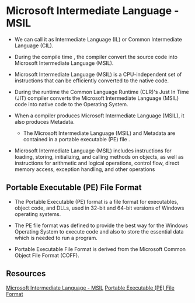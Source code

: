 # Microsoft Intermediate Language - MSIL

* We can call it as Intermediate Language (IL) or Common Intermediate Language (CIL).

* During the compile time , the compiler convert the source code into Microsoft Intermediate Language (MSIL).

* Microsoft Intermediate Language (MSIL) is a CPU-independent set of instructions that can be efficiently converted to the native code. 

* During the runtime the Common Language Runtime (CLR)'s Just In Time (JIT) compiler converts the Microsoft Intermediate Language (MSIL) code into native code to the Operating System.

* When a compiler produces Microsoft Intermediate Language (MSIL), it also produces Metadata. 
  * The Microsoft Intermediate Language (MSIL) and Metadata are contained in a portable executable (PE) file . 

* Microsoft Intermediate Language (MSIL) includes instructions for loading, storing, initializing, and calling methods on objects, as well as instructions for arithmetic and logical operations, control flow, direct memory access, exception handling, and other operations


## Portable Executable (PE) File Format

* The Portable Executable (PE) format is a file format for executables, object code, and DLLs, used in 32-bit and 64-bit versions of Windows operating systems.

* The PE file format was defined to provide the best way for the Windows Operating System to execute code and also to store the essential data which is needed to run a program. 

* Portable Executable File Format is derived from the Microsoft Common Object File Format (COFF).


## Resources

[Microsoft Intermediate Language - MSIL](http://vb.net-informations.com/framework/microsoft_intermediate_language.htm)
[Portable Executable (PE) File Format](http://vb.net-informations.com/framework/portable-executable.htm)

